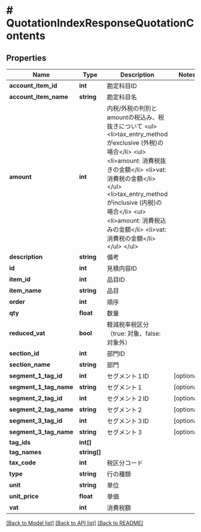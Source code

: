 # # QuotationIndexResponseQuotationContents

## Properties

Name | Type | Description | Notes
------------ | ------------- | ------------- | -------------
**account_item_id** | **int** | 勘定科目ID |
**account_item_name** | **string** | 勘定科目名 |
**amount** | **int** | 内税/外税の判別とamountの税込み、税抜きについて &lt;ul&gt; &lt;li&gt;tax_entry_methodがexclusive (外税)の場合&lt;/li&gt; &lt;ul&gt; &lt;li&gt;amount: 消費税抜きの金額&lt;/li&gt; &lt;li&gt;vat: 消費税の金額&lt;/li&gt; &lt;/ul&gt; &lt;li&gt;tax_entry_methodがinclusive (内税)の場合&lt;/li&gt; &lt;ul&gt; &lt;li&gt;amount: 消費税込みの金額&lt;/li&gt; &lt;li&gt;vat: 消費税の金額&lt;/li&gt; &lt;/ul&gt; &lt;/ul&gt; |
**description** | **string** | 備考 |
**id** | **int** | 見積内容ID |
**item_id** | **int** | 品目ID |
**item_name** | **string** | 品目 |
**order** | **int** | 順序 |
**qty** | **float** | 数量 |
**reduced_vat** | **bool** | 軽減税率税区分（true: 対象、false: 対象外） |
**section_id** | **int** | 部門ID |
**section_name** | **string** | 部門 |
**segment_1_tag_id** | **int** | セグメント１ID | [optional]
**segment_1_tag_name** | **string** | セグメント１ | [optional]
**segment_2_tag_id** | **int** | セグメント２ID | [optional]
**segment_2_tag_name** | **string** | セグメント２ | [optional]
**segment_3_tag_id** | **int** | セグメント３ID | [optional]
**segment_3_tag_name** | **string** | セグメント３ | [optional]
**tag_ids** | **int[]** |  |
**tag_names** | **string[]** |  |
**tax_code** | **int** | 税区分コード |
**type** | **string** | 行の種類 |
**unit** | **string** | 単位 |
**unit_price** | **float** | 単価 |
**vat** | **int** | 消費税額 |

[[Back to Model list]](../../README.md#models) [[Back to API list]](../../README.md#endpoints) [[Back to README]](../../README.md)
